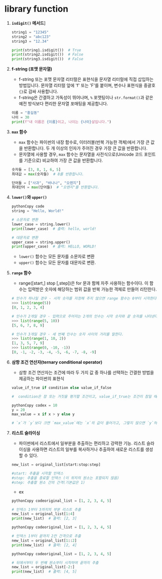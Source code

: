 # library function

1. **`isdigit()` 메서드**]

   ```python
   string1 = "12345"
   string2 = "abc123"
   string3 = "12.34"
   
   print(string1.isdigit())  # True
   print(string2.isdigit())  # False
   print(string3.isdigit())  # False
   ```



2. **f-string (포맷 문자열)**

   - f-string 또는 포맷 문자열 리터럴은 표현식을 문자열 리터럴에 직접 삽입하는 방법입니다. 문자열 리터럴 앞에 'f' 또는 'F'를 붙이며, 변수나 표현식을 중괄호 `{}`로 감싸 사용합니다.
   - f-string은 간결하고 가독성이 뛰어나며, `%` 포맷팅이나 `str.format()`과 같은 예전 방식보다 편리한 문자열 포매팅을 제공합니다.

   ```python
   이름 = "홍길동"
   나이 = 30
   print(f"내 이름은 {이름}이고, 나이는 {나이}살입니다.")
   ```

   

3. **`max` 함수**

   - `max` 함수는 파이썬의 내장 함수로, 이터러블(반복 가능한 객체)에서 가장 큰 값을 반환합니다. 두 개 이상의 인자가 주어진 경우 가장 큰 값을 반환합니다.
   - 문자열에 사용할 경우, `max` 함수는 문자열을 사전식으로(Unicode 코드 포인트를 기준으로) 비교하여 가장 큰 값을 반환합니다.

   ```python
   숫자들 = [3, 8, 1, 6, 5]
   최대값 = max(숫자들)  # 8를 반환합니다.
   
   단어들 = ["사과", "바나나", "오렌지"]
   최대단어 = max(단어들)  # "오렌지"를 반환합니다.
   ```




4. **`lower()`와 `upper()`**

   ```python
   pythonCopy code
   string = "Hello, World!"
   
   # 소문자로 변환
   lower_case = string.lower()
   print(lower_case)  # 출력: hello, world!
   
   # 대문자로 변환
   upper_case = string.upper()
   print(upper_case)  # 출력: HELLO, WORLD!
   ```

   - `lower()` 함수는 모든 문자를 소문자로 변환
   -  `upper()` 함수는 모든 문자를 대문자로 변환.



5. **`range` 함수**

   - range([start,] stop [,step])은 for 문과 함께 자주 사용하는 함수이다. 이 함수는 입력받은 숫자에 해당하는 범위 값을 반복 가능한 객체로 만들어 리턴한다.

   ```python
   # 인수가 하나일 경우 - 시작 숫자를 지정해 주지 않으면 range 함수는 0부터 시작한다.
   >>> list(range(5))
   [0, 1, 2, 3, 4]
   
   # 인수가 2개일 경우 - 입력으로 주어지는 2개의 인수는 시작 숫자와 끝 숫자를 나타낸다. 단, 끝 숫자는 해당 범위에 포함되지 않는다는 것에 주의하자.
   >>> list(range(5, 10))
   [5, 6, 7, 8, 9]
   
   # 인수가 3개일 경우 - 세 번째 인수는 숫자 사이의 거리를 말한다.
   >>> list(range(1, 10, 2))
   [1, 3, 5, 7, 9]
   >>> list(range(0, -10, -1))
   [0, -1, -2, -3, -4, -5, -6, -7, -8, -9]
   ```




6. **삼항 조건 연산자(ternary conditional operator)**

   - 삼항 조건 연산자는 조건에 따라 두 가지 값 중 하나를 선택하는 간결한 방법을 제공하는 파이썬의 표현식

   ```python
   value_if_true if condition else value_if_false
   
   #  condition은 참 또는 거짓을 평가할 조건이고, value_if_true는 조건이 참일 때 반환될 값이며, value_if_false는 조건이 거짓일 때 반환될 값
   ```

   ```python
   pythonCopy codex = 10
   y = 20
   max_value = x if x > y else y
   
   # `x`가 `y`보다 크면 `max_value`에는 `x`의 값이 들어가고, 그렇지 않으면 `y`의 값이 들어간다.
   ```



7. **리스트 슬라이싱**

   - 파이썬에서 리스트에서 일부분을 추출하는 편리하고 강력한 기능. 리스트 슬라이싱을 사용하면 리스트의 일부를 복사하거나 추출하여 새로운 리스트를 생성할 수 있다. 

   ```python
   new_list = original_list[start:stop:step]
   
   #start: 추출을 시작할 인덱스
   #stop: 추출을 종료할 인덱스 (이 위치의 원소는 포함되지 않음)
   #step: 추출할 원소 간의 간격(기본값은 1)
   ```

   - ex

   ```python
   pythonCopy codeoriginal_list = [1, 2, 3, 4, 5]
   
   # 인덱스 1부터 3까지의 부분 리스트 추출
   new_list = original_list[1:4]
   print(new_list)  # 출력: [2, 3]
   ```

   ```python
   pythonCopy codeoriginal_list = [1, 2, 3, 4, 5]
   
   # 인덱스 1부터 끝까지 2칸 간격으로 추출
   new_list = original_list[1::2]
   print(new_list)  # 출력: [2, 4]
   ```

   ```python
   pythonCopy codeoriginal_list = [1, 2, 3, 4, 5]
   
   # 뒤에서부터 두 번째 원소부터 시작하여 끝까지 추출
   new_list = original_list[-2:]
   print(new_list)  # 출력: [4, 5]
   ```

   
